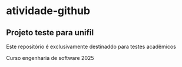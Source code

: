 # atividade-github
## Projeto teste para unifil
<p>Este repositório é exclusivamente destinaddo para testes acadêmicos</p>
<p>Curso engenharia de software 2025</p>
